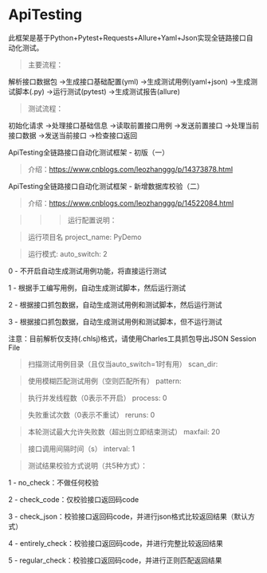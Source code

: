 # ApiTesting
此框架是基于Python+Pytest+Requests+Allure+Yaml+Json实现全链路接口自动化测试。

> 主要流程：

解析接口数据包 ->生成接口基础配置(yml) ->生成测试用例(yaml+json) ->生成测试脚本(.py) ->运行测试(pytest) ->生成测试报告(allure)

> 测试流程：

初始化请求 ->处理接口基础信息 ->读取前置接口用例 ->发送前置接口 ->处理当前接口数据 ->发送当前接口  ->检查接口返回

ApiTesting全链路接口自动化测试框架 - 初版（一）
> 介绍：https://www.cnblogs.com/leozhanggg/p/14373878.html

ApiTesting全链路接口自动化测试框架 - 新增数据库校验（二）
> 介绍：https://www.cnblogs.com/leozhanggg/p/14522084.html


>>> 运行配置说明：

> 运行项目名
project_name: PyDemo

> 运行模式:
auto_switch: 2

0 - 不开启自动生成测试用例功能，将直接运行测试

1 - 根据手工编写用例，自动生成测试脚本，然后运行测试

2 - 根据接口抓包数据，自动生成测试用例和测试脚本，然后运行测试

3 - 根据接口抓包数据，自动生成测试用例和测试脚本，但不运行测试

注意：目前解析仅支持(.chlsj)格式，请使用Charles工具抓包导出JSON Session File

> 扫描测试用例目录（且仅当auto_switch=1时有用）
scan_dir:

> 使用模糊匹配测试用例（空则匹配所有）
pattern:

> 执行并发线程数（0表示不开启）
process: 0

> 失败重试次数（0表示不重试）
reruns: 0

> 本轮测试最大允许失败数（超出则立即结束测试）
maxfail: 20

> 接口调用间隔时间（s）
interval: 1

> 测试结果校验方式说明（共5种方式）：
> 
1 - no_check：不做任何校验

2 - check_code：仅校验接口返回码code

3 - check_json：校验接口返回码code，并进行json格式比较返回结果（默认方式）

4 - entirely_check：校验接口返回码code，并进行完整比较返回结果

5 - regular_check：校验接口返回码code，并进行正则匹配返回结果

